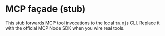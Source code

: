 # MCP façade (stub)

This stub forwards MCP tool invocations to the local `tm.mjs` CLI. Replace it with the official MCP Node SDK when you wire real tools.
